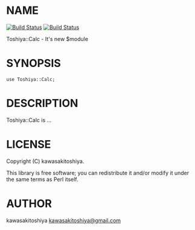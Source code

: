 # NAME

[![Build Status](http://vps.forceless.jp/jenkins/job/Test/badge/icon)](http://vps.forceless.jp/jenkins/job/Test/)
[![Build Status](http://vps.forceless.jp/jenkins/buildStatus/icon?job=Test)](http://vps.forceless.jp/jenkins/job/Test/)

Toshiya::Calc - It's new $module

# SYNOPSIS

    use Toshiya::Calc;

# DESCRIPTION

Toshiya::Calc is ...

# LICENSE

Copyright (C) kawasakitoshiya.

This library is free software; you can redistribute it and/or modify
it under the same terms as Perl itself.

# AUTHOR

kawasakitoshiya <kawasakitoshiya@gmail.com>
